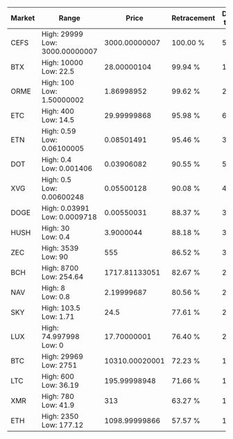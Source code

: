 | Market | Range | Price| Retracement | Doubles to 50% |
| --- | --- | --- | --- | --- |
| CEFS | High: 29999<br />Low: 3000.00000007 | 3000.00000007 | 100.00 % | 5.50 |
| BTX | High: 10000<br />Low: 22.5 | 28.00000104 | 99.94 % | 178.97 |
| ORME | High: 100<br />Low: 1.50000002 | 1.86998952 | 99.62 % | 27.14 |
| ETC | High: 400<br />Low: 14.5 | 29.99999868 | 95.98 % | 6.91 |
| ETN | High: 0.59<br />Low: 0.06100005 | 0.08501491 | 95.46 % | 3.83 |
| DOT | High: 0.4<br />Low: 0.001406 | 0.03906082 | 90.55 % | 5.14 |
| XVG | High: 0.5<br />Low: 0.00600248 | 0.05500128 | 90.08 % | 4.60 |
| DOGE | High: 0.03991<br />Low: 0.0009718 | 0.00550031 | 88.37 % | 3.72 |
| HUSH | High: 30<br />Low: 0.4 | 3.9000044 | 88.18 % | 3.90 |
| ZEC | High: 3539<br />Low: 90 | 555 | 86.52 % | 3.27 |
| BCH | High: 8700<br />Low: 254.64 | 1717.81133051 | 82.67 % | 2.61 |
| NAV | High: 8<br />Low: 0.8 | 2.19999687 | 80.56 % | 2.00 |
| SKY | High: 103.5<br />Low: 1.71 | 24.5 | 77.61 % | 2.15 |
| LUX | High: 74.997998<br />Low: 0 | 17.70000001 | 76.40 % | 2.12 |
| BTC | High: 29969<br />Low: 2751 | 10310.00020001 | 72.23 % | 1.59 |
| LTC | High: 600<br />Low: 36.19 | 195.99998948 | 71.66 % | 1.62 |
| XMR | High: 780<br />Low: 41.9 | 313 | 63.27 % | 1.31 |
| ETH | High: 2350<br />Low: 177.12 | 1098.99999866 | 57.57 % | 1.15 |
